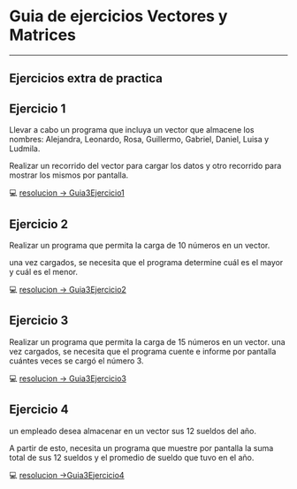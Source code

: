 # Guia de ejercicios Vectores y Matrices

---

## Ejercicios extra de practica

##  Ejercicio 1

Llevar a cabo un programa que incluya un vector que almacene los nombres: Alejandra, Leonardo, Rosa, Guillermo, Gabriel, Daniel, Luisa y Ludmila.

Realizar un recorrido del vector para cargar los datos y otro recorrido para mostrar los mismos por pantalla.

:computer: [resolucion -> Guia3Ejercicio1](https://github.com/eugenia1984/diploUTNVM-PoloTIC-SiliconMisiones-Java/tree/main/polotic_siliconmisiones/guia3_vectores_matrices/Guia3Ejercicio1)


##  Ejercicio 2

Realizar un programa que permita la carga de 10 números en un vector.

una vez cargados, se necesita que el programa determine cuál es el mayor y cuál es el menor.

:computer: [resolucion -> Guia3Ejercicio2](https://github.com/eugenia1984/diploUTNVM-PoloTIC-SiliconMisiones-Java/tree/main/polotic_siliconmisiones/guia3_vectores_matrices/Guia3Ejercicio2)


##  Ejercicio 3

Realizar un programa que permita la carga de 15 números en un vector. una vez cargados, se necesita que el programa cuente e informe por pantalla cuántes veces se cargó el número 3.

:computer: [resolucion -> Guia3Ejercicio3](https://github.com/eugenia1984/diploUTNVM-PoloTIC-SiliconMisiones-Java/tree/main/polotic_siliconmisiones/guia3_vectores_matrices/Guia3Ejercicio3)


##  Ejercicio 4

un empleado desea almacenar en un vector sus 12 sueldos del año.

A partir de esto, necesita un programa que muestre por pantalla la suma total de sus 12 sueldos y el promedio de sueldo que tuvo en el año.

:computer: [resolucion ->Guia3Ejercicio4](https://github.com/eugenia1984/diploUTNVM-PoloTIC-SiliconMisiones-Java/tree/main/polotic_siliconmisiones/guia3_vectores_matrices/Guia3Ejercicio4)

